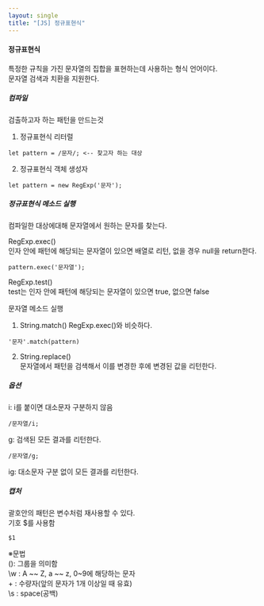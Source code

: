 ```yaml
---
layout: single
title: "[JS] 정규표현식"
---
```

#### 정규표현식   
특정한 규칙을 가진 문자열의 집합을 표현하는데 사용하는 형식 언어이다.   
문자열 검색과 치환을 지원한다.   
   
##### 컴파일   
검출하고자 하는 패턴을 만드는것   
1. 정규표현식 리터럴   
```
let pattern = /문자/; <-- 찾고자 하는 대상
```
2. 정규표현식 객체 생성자   
```
let pattern = new RegExp('문자');
```
##### 정규표현식 메소드 실행   
컴파일한 대상에대해 문자열에서 원하는 문자를 찾는다.    
   
RegExp.exec()   
인자 안에 패턴에 해당되는 문자열이 있으면 배열로 리턴, 없을 경우 null을 return한다.   
```
pattern.exec('문자열');
```
   
RegExp.test()    
test는 인자 안에 패턴에 해당되는 문자열이 있으면 true, 없으면 false   
   
문자열 메소드 실행   
1. String.match()
RegExp.exec()와 비슷하다.   
```
'문자'.match(pattern)
```
2. String.replace()   
문자열에서 패턴을 검색해서 이를 변경한 후에 변경된 값을 리턴한다.   

##### 옵션   
i: i를 붙이면 대소문자 구분하지 않음   
```
/문자열/i;
```
   
g: 검색된 모든 결과를 리턴한다.   
```
/문자열/g;
```
ig: 대소문자 구분 없이 모든 결과를 리턴한다.   
   
##### 캡처
괄호안의 패턴은 변수처럼 재사용할 수 있다.   
기호 $를 사용함   
```
$1
```
   
※문법   
(): 그룹을 의미함   
\\w : A ~~ Z, a ~~ z, 0~9에 해당하는 문자   
\+ : 수량자(앞의 문자가 1개 이상일 때 유효)   
\\s : space(공백)   
